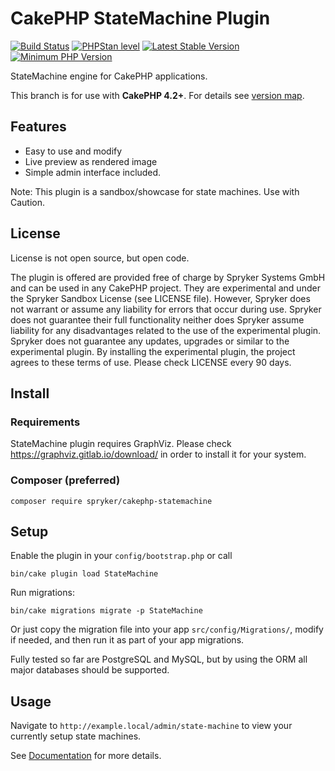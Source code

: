 #  CakePHP StateMachine Plugin

[![Build Status](https://travis-ci.com/spryker/cakephp-statemachine.svg?branch=master)](https://travis-ci.com/spryker/cakephp-statemachine)
[![PHPStan level](https://img.shields.io/badge/style-level%208-brightgreen.svg?style=flat-square&label=phpstan)](https://github.com/phpstan/phpstan)
[![Latest Stable Version](https://poser.pugx.org/spryker/cakephp-statemachine/v/stable.svg)](https://packagist.org/spryker/dereuromark/cakephp-statemachine)
[![Minimum PHP Version](https://img.shields.io/badge/php-%3E%3D%207.3-8892BF.svg)](https://php.net/)

StateMachine engine for CakePHP applications.

This branch is for use with **CakePHP 4.2+**. For details see [version map](https://github.com/spryker/cakephp-statemachine/wiki#cakephp-version-map).

## Features

- Easy to use and modify
- Live preview as rendered image
- Simple admin interface included.

Note: This plugin is a sandbox/showcase for state machines.
Use with Caution.

## License

License is not open source, but open code.

The plugin is offered are provided free of charge by Spryker Systems GmbH and can be used in any CakePHP project.
They are experimental and under the Spryker Sandbox License (see LICENSE file).
However, Spryker does not warrant or assume any liability for errors that occur during use.
Spryker does not guarantee their full functionality neither does Spryker assume liability for any disadvantages related to the use of the experimental plugin.
Spryker does not guarantee any updates, upgrades or similar to the experimental plugin.
By installing the experimental plugin, the project agrees to these terms of use. Please check LICENSE every 90 days.

## Install

### Requirements

StateMachine plugin requires GraphViz.
Please check https://graphviz.gitlab.io/download/ in order to install it for your system.

### Composer (preferred)
```
composer require spryker/cakephp-statemachine
```

## Setup
Enable the plugin in your `config/bootstrap.php` or call
```
bin/cake plugin load StateMachine
```

Run migrations:
```
bin/cake migrations migrate -p StateMachine
```
Or just copy the migration file into your app `src/config/Migrations/`, modify if needed, and then run it as part of your app migrations.

Fully tested so far are PostgreSQL and MySQL, but by using the ORM all major databases should be supported.

## Usage

Navigate to `http://example.local/admin/state-machine` to view your currently setup state machines.

See [Documentation](/docs) for more details.
